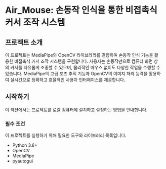 # Air_Mouse: 손동작 인식을 통한 비접촉식 커서 조작 시스템

## 프로젝트 소개
이 프로젝트는 MediaPipe와 OpenCV 라이브러리를 결합하여 손동작 인식 기능을 활용한 비접촉식 커서 조작 시스템을 구현합니다. 사용자는 손동작만으로 컴퓨터 화면 상의 커서를 자유롭게 조종할 수 있으며, 물리적인 마우스 없이도 다양한 작업을 수행할 수 있습니다. MediaPipe의 고급 포즈 추적 기능과 OpenCV의 이미지 처리 능력을 활용하여 실시간으로 정확하고 효율적인 사용자 인터페이스를 제공합니다.

## 시작하기

이 섹션에서는 프로젝트를 로컬 컴퓨터에 설치하고 설정하는 방법을 안내합니다.

### 필수 조건
이 프로젝트를 실행하기 위해 필요한 도구와 라이브러리 목록입니다.

- Python 3.8+
- OpenCV
- MediaPipe
- pyautogui
